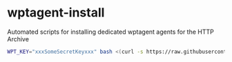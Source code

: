 # wptagent-install
Automated scripts for installing dedicated wptagent agents for the HTTP Archive

```bash
WPT_KEY="xxxSomeSecretKeyxxx" bash <(curl -s https://raw.githubusercontent.com/HTTPArchive/wptagent-install/master/debian.sh)
```
